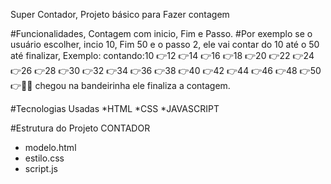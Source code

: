 Super Contador, Projeto básico para Fazer contagem

#Funcionalidades, Contagem com inicio, Fim e Passo.
#Por exemplo se o usuário escolher,  incio 10, Fim 50 e o passo 2, ele vai contar do 10 até o 50 até finalizar,
Exemplo: contando:10 👉12 👉14 👉16 👉18 👉20 👉22 👉24 👉26 👉28 👉30 👉32 👉34 👉36 👉38 👉40 👉42 👉44 👉46 👉48 👉50 👉🏁🏁
chegou na bandeirinha ele finaliza a contagem.

#Tecnologias Usadas
*HTML
*CSS
*JAVASCRIPT

#Estrutura do Projeto 
CONTADOR
* modelo.html
* estilo.css
* script.js


